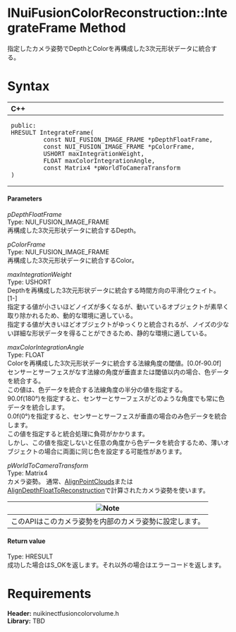 INuiFusionColorReconstruction::IntegrateFrame Method  
====================================================  

指定したカメラ姿勢でDepthとColorを再構成した3次元形状データに統合する。 <span id="syntaxSection"></span>

Syntax  
======  

<table>
<colgroup>
<col width="100%" />
</colgroup>
<thead>
<tr class="header">
<th align="left">C++</th>
</tr>
</thead>
<tbody>
<tr class="odd">
<td align="left"><pre><code>public:  
HRESULT IntegrateFrame(  
         const NUI_FUSION_IMAGE_FRAME *pDepthFloatFrame,  
         const NUI_FUSION_IMAGE_FRAME *pColorFrame,  
         USHORT maxIntegrationWeight,  
         FLOAT maxColorIntegrationAngle,  
         const Matrix4 *pWorldToCameraTransform  
)</code></pre></td>
</tr>
</tbody>
</table>

<span id="ID4EG"></span>
#### Parameters  

*pDepthFloatFrame*    
Type: NUI\_FUSION\_IMAGE\_FRAME  
再構成した3次元形状データに統合するDepth。  

*pColorFrame*    
Type: NUI\_FUSION\_IMAGE\_FRAME  
再構成した3次元形状データに統合するColor。  

*maxIntegrationWeight*    
Type: USHORT  
Depthを再構成した3次元形状データに統合する時間方向の平滑化ウェイト。[1-]  
指定する値が小さいほどノイズが多くなるが、動いているオブジェクトが素早く取り除かれるため、動的な環境に適している。  
指定する値が大きいほどオブジェクトがゆっくりと統合されるが、ノイズの少ない詳細な形状データを得ることができるため、静的な環境に適している。  

*maxColorIntegrationAngle*    
Type: FLOAT  
Colorを再構成した3次元形状データに統合する法線角度の閾値。[0.0f-90.0f]  
センサーとサーフェスがなす法線の角度が垂直または閾値以内の場合、色データを統合する。  
この値は、色データを統合する法線角度の半分の値を指定する。  
90.0f(180°)を指定すると、センサーとサーフェスがどのような角度でも常に色データを統合します。  
0.0f(0°)を指定すると、センサーとサーフェスが垂直の場合のみ色データを統合します。  
この値を指定すると統合処理に負荷がかかります。  
しかし、この値を指定しないと任意の角度から色データを統合するため、薄いオブジェクトの場合に両面に同じ色を設定する可能性があります。  

*pWorldToCameraTransform*    
Type: Matrix4  
カメラ姿勢。
通常、[AlignPointClouds](AlignPointClouds_Method.md)または[AlignDepthFloatToReconstruction](AlignDepthFloatToReconstru.md)で計算されたカメラ姿勢を使います。  

| ![](../../../../../../resources/note.gif)Note                |
|--------------------------------------------------------------|
| このAPIはこのカメラ姿勢を内部のカメラ姿勢に設定します。 |

<span id="ID4EP"></span>
#### Return value  

Type: HRESULT  
成功した場合はS\_OKを返します。それ以外の場合はエラーコードを返します。  

<span id="requirements"></span>

Requirements  
============  

**Header:** nuikinectfusioncolorvolume.h  
**Library:** TBD  



<!--Please do not edit the data in the comment block below.-->
<!--
TOCTitle : IntegrateFrame Method
RLTitle : INuiFusionColorReconstruction::IntegrateFrame Method
KeywordK : IntegrateFrame method
KeywordK : INuiFusionColorReconstruction::IntegrateFrame method
KeywordF : INuiFusionColorReconstruction::IntegrateFrame
KeywordF : IntegrateFrame
KeywordF : Microsoft.Kinect.nuikinectfusioncolorvolume.INuiFusionColorReconstruction.IntegrateFrame(NUI_FUSION_IMAGE_FRAME,NUI_FUSION_IMAGE_FRAME,USHORT,FLOAT,Matrix4)
KeywordA : M:Microsoft.Kinect.nuikinectfusioncolorvolume.INuiFusionColorReconstruction.IntegrateFrame(NUI_FUSION_IMAGE_FRAME,NUI_FUSION_IMAGE_FRAME,USHORT,FLOAT,Matrix4)
AssetID : M:Microsoft.Kinect.nuikinectfusioncolorvolume.INuiFusionColorReconstruction.IntegrateFrame(NUI_FUSION_IMAGE_FRAME,NUI_FUSION_IMAGE_FRAME,USHORT,FLOAT,Matrix4)
Locale : en-us
CommunityContent : 1
APIType : Managed
APILocation : 
APIName : Microsoft.Kinect.nuikinectfusioncolorvolume.INuiFusionColorReconstruction::IntegrateFrame
TargetOS : Windows
TopicType : kbSyntax
DevLang : C++
DocSet : K4Wv2
ProjType : K4Wv2Proj
Technology : Kinect for Windows
Product : Kinect for Windows SDK v2
productversion : 20
-->
